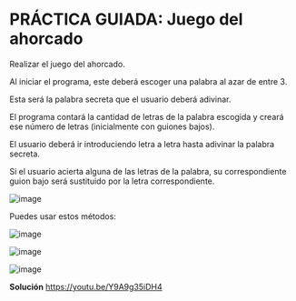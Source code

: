 # PRÁCTICA GUIADA: Juego del ahorcado

Realizar el juego del ahorcado.

Al iniciar el programa, este deberá escoger una palabra al azar de entre 3. 

Esta será la palabra secreta que el usuario deberá adivinar.

El programa contará la cantidad de letras de la palabra escogida y creará ese número de letras (inicialmente con guiones bajos).

El usuario deberá ir introduciendo letra a letra hasta adivinar la palabra secreta.

Si el usuario acierta alguna de las letras de la palabra, su correspondiente guion bajo será sustituido por la letra correspondiente.

![image](https://user-images.githubusercontent.com/91023374/200561452-817702e6-db8c-49fd-a41a-845666cc0575.png)


Puedes usar estos métodos:

![image](https://user-images.githubusercontent.com/91023374/200561884-f58a9c2f-0180-4553-96e4-379ac7e54f50.png)


![image](https://user-images.githubusercontent.com/91023374/200561962-63d3c43d-9d5f-4fd3-94c9-8d27cf86139b.png)

![image](https://user-images.githubusercontent.com/91023374/200562040-28ac9aa8-e53f-4002-b47f-6dccc7cee87d.png)

**Solución**
https://youtu.be/Y9A9g35iDH4

